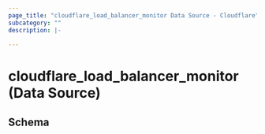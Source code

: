 ```yaml
---
page_title: "cloudflare_load_balancer_monitor Data Source - Cloudflare"
subcategory: ""
description: |-
  
---
```


# cloudflare_load_balancer_monitor (Data Source)




<!-- schema generated by tfplugindocs -->
## Schema


